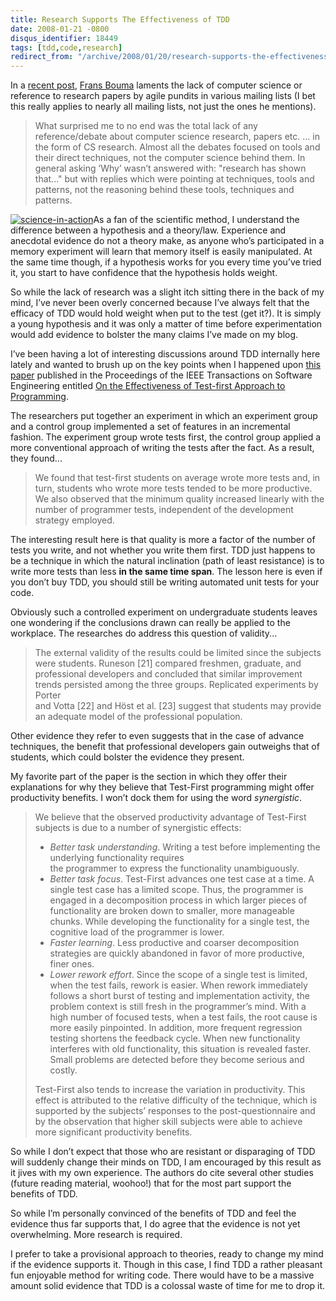 ```yaml
---
title: Research Supports The Effectiveness of TDD
date: 2008-01-21 -0800
disqus_identifier: 18449
tags: [tdd,code,research]
redirect_from: "/archive/2008/01/20/research-supports-the-effectiveness-of-tdd.aspx/"
---
```


In a [recent
post](http://weblogs.asp.net/fbouma/archive/2008/01/11/the-waterfall-which-makes-agile-pundits-go-blind.aspx "The Waterfall which makes agile pundits go blind"),
[Frans Bouma](http://weblogs.asp.net/fbouma/ "Frans Bouma") laments the
lack of computer science or reference to research papers by agile
pundits in various mailing lists (I bet this really applies to nearly
all mailing lists, not just the ones he mentions).

> What surprised me to no end was the total lack of any reference/debate
> about computer science research, papers etc. ... in the form of CS
> research. Almost all the debates focused on tools and their direct
> techniques, not the computer science behind them. In general asking
> ’Why’ wasn’t answered with: "research has shown that..." but with
> replies which were pointing at techniques, tools and patterns, not the
> reasoning behind these tools, techniques and patterns.

[![science-in-action](https://haacked.com/images/haacked_com/WindowsLiveWriter/ResearchSupportsTheEfficacyofTDD_15041/science-in-action_3.jpg)](http://www.sxc.hu/photo/419554 "Two students conducting an experiment - from stock exchange")As
a fan of the scientific method, I understand the difference between a
hypothesis and a theory/law. Experience and anecdotal evidence do not a
theory make, as anyone who’s participated in a memory experiment will
learn that memory itself is easily manipulated. At the same time though,
if a hypothesis works for you every time you’ve tried it, you start to
have confidence that the hypothesis holds weight.

So while the lack of research was a slight itch sitting there in the
back of my mind, I’ve never been overly concerned because I’ve always
felt that the efficacy of TDD would hold weight when put to the test
(get it?). It is simply a young hypothesis and it was only a matter of
time before experimentation would add evidence to bolster the many
claims I’ve made on my blog.

I’ve been having a lot of interesting discussions around TDD internally
here lately and wanted to brush up on the key points when I happened
upon [this
paper](http://iit-iti.nrc-cnrc.gc.ca/publications/nrc-47445_e.html "On the Effectiveness of Test-first Approach to Programming")
published in the Proceedings of the IEEE Transactions on Software
Engineering entitled [On the Effectiveness of Test-first Approach to
Programming](http://iit-iti.nrc-cnrc.gc.ca/publications/nrc-47445_e.html "Test First Programming").

The researchers put together an experiment in which an experiment group
and a control group implemented a set of features in an incremental
fashion. The experiment group wrote tests first, the control group
applied a more conventional approach of writing the tests after the
fact. As a result, they found...

> We found that test-first students on average wrote more tests and, in
> turn, students who wrote more tests tended to be more productive. We
> also observed that the minimum quality increased linearly with the
> number of programmer tests, independent of the development strategy
> employed.

The interesting result here is that quality is more a factor of the
number of tests you write, and not whether you write them first. TDD
just happens to be a technique in which the natural inclination (path of
least resistance) is to write more tests than less **in the same time
span**. The lesson here is even if you don’t buy TDD, you should still
be writing automated unit tests for your code.

Obviously such a controlled experiment on undergraduate students leaves
one wondering if the conclusions drawn can really be applied to the
workplace. The researches do address this question of validity...

> The external validity of the results could be limited since the
> subjects were students. Runeson [21] compared freshmen, graduate, and
> professional developers and concluded that similar improvement trends
> persisted among the three groups. Replicated experiments by Porter \
> and Votta [22] and Höst et al. [23] suggest that students may provide
> an adequate model of the professional population.

Other evidence they refer to even suggests that in the case of advance
techniques, the benefit that professional developers gain outweighs that
of students, which could bolster the evidence they present.

My favorite part of the paper is the section in which they offer their
explanations for why they believe that Test-First programming might
offer productivity benefits. I won’t dock them for using the word
*synergistic*.

> We believe that the observed productivity advantage of Test-First
> subjects is due to a number of synergistic effects:
>
> -   *Better task understanding*. Writing a test before implementing
>     the underlying functionality requires \
>     the programmer to express the functionality unambiguously.
> -   *Better task focus*. Test-First advances one test case at a time.
>     A single test case has a limited scope. Thus, the programmer is
>     engaged in a decomposition process in which larger pieces of
>     functionality are broken down to smaller, more manageable chunks.
>     While developing the functionality for a single test, the
>     cognitive load of the programmer is lower.
> -   *Faster learning*. Less productive and coarser decomposition
>     strategies are quickly abandoned in favor of more productive,
>     finer ones.
> -   *Lower rework effort*. Since the scope of a single test is
>     limited, when the test fails, rework is easier. When rework
>     immediately follows a short burst of testing and implementation
>     activity, the problem context is still fresh in the programmer’s
>     mind. With a high number of focused tests, when a test fails, the
>     root cause is more easily pinpointed. In addition, more frequent
>     regression testing shortens the feedback cycle. When new
>     functionality interferes with old functionality, this situation is
>     revealed faster. Small problems are detected before they become
>     serious and costly.
>
> Test-First also tends to increase the variation in productivity. This
> effect is attributed to the relative difficulty of the technique,
> which is supported by the subjects’ responses to the
> post-questionnaire and by the observation that higher skill subjects
> were able to achieve more significant productivity benefits.

So while I don’t expect that those who are resistant or disparaging of
TDD will suddenly change their minds on TDD, I am encouraged by this
result as it jives with my own experience. The authors do cite several
other studies (future reading material, woohoo!) that for the most part
support the benefits of TDD.

So while I’m personally convinced of the benefits of TDD and feel the
evidence thus far supports that, I do agree that the evidence is not yet
overwhelming. More research is required.

I prefer to take a provisional approach to theories, ready to change my
mind if the evidence supports it. Though in this case, I find TDD a
rather pleasant fun enjoyable method for writing code. There would have
to be a massive amount solid evidence that TDD is a colossal waste of
time for me to drop it.

